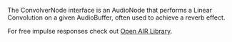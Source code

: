 The ConvolverNode interface is an AudioNode that performs a Linear Convolution on a given AudioBuffer, often used to achieve a reverb effect.

For free impulse responses check out [Open AIR Library](http://www.openairlib.net/).
